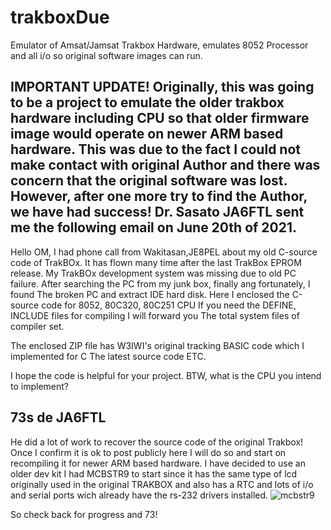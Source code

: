 # trakboxDue
Emulator of Amsat/Jamsat Trakbox Hardware, emulates 8052 Processor and all i/o so original software images can run.

IMPORTANT UPDATE! Originally, this was going to be a project to emulate the older trakbox hardware including CPU so that older firmware image would operate on newer ARM based hardware. This was due to the fact I could not make contact with original Author and there was concern that the original software was lost. However, after one more try to find the Author, we have had success! Dr. Sasato JA6FTL sent me the following email on June 20th of 2021.
------------------------------------------------------------------
Hello OM,
I had phone call from Wakitasan,JE8PEL about my old C-source code of
TrakBOx.
It has flown many time after the last TrakBox EPROM release.
My TrakBOx development system was missing due to old PC failure.
After searching the PC from my junk box, finally ang fortunately, I found
The broken PC and extract IDE hard disk.
Here I enclosed the C-source code for 8052, 80C320, 80C251 CPU If you need
the DEFINE, INCLUDE files for compiling I will forward you The total system
files of compiler set.

The enclosed ZIP file has
W3IWI's original tracking BASIC code which I implemented for C The latest
source code  ETC.

I hope the code is helpful for your project.
BTW, what is the CPU you intend to implement?

73s  de  JA6FTL
------------------------------------------------------------------

He did a lot of work to recover the source code of the original Trakbox! 
Once I confirm it is ok to post publicly here I will do so and start on
recompiling it for newer ARM based hardware. I have decided to use an
older dev kit I had MCBSTR9 to start since it has the same type of lcd
originally used in the original TRAKBOX and also has a RTC and lots of
i/o and serial ports wich already have the rs-232 drivers installed.
![mcbstr9](https://user-images.githubusercontent.com/20524747/122818201-c1e27e80-d28d-11eb-8ae6-ee3afeb111ed.jpg)

So check back for progress and 73!

